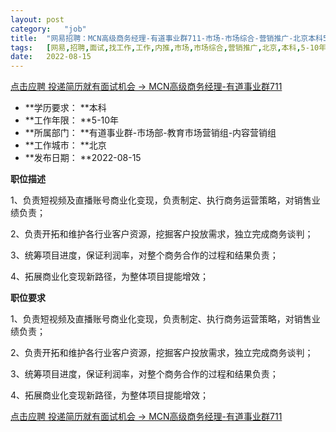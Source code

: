 ```yaml
---
layout:	post
category:	"job"
title:	"网易招聘：MCN高级商务经理-有道事业群711-市场-市场综合-营销推广-北京本科5-10年"
tags:	[网易,招聘,面试,找工作,工作,内推,市场,市场综合,营销推广,北京,本科,5-10年]
date:	2022-08-15
---
```


[点击应聘 投递简历就有面试机会 ->  MCN高级商务经理-有道事业群711](http://mobile.bole.netease.com/bole/boleDetail?id=41571&employeeId=346f03c3cda5f04c&key=all)



- **学历要求： **本科
- **工作年限： **5-10年
- **所属部门： **有道事业群-市场部-教育市场营销组-内容营销组
- **工作城市： **北京
- **发布日期： **2022-08-15



**职位描述**

1、负责短视频及直播账号商业化变现，负责制定、执行商务运营策略，对销售业绩负责；

2、负责开拓和维护各行业客户资源，挖掘客户投放需求，独立完成商务谈判；

3、统筹项目进度，保证利润率，对整个商务合作的过程和结果负责；

4、拓展商业化变现新路径，为整体项目提能增效；



**职位要求**

1、负责短视频及直播账号商业化变现，负责制定、执行商务运营策略，对销售业绩负责；

2、负责开拓和维护各行业客户资源，挖掘客户投放需求，独立完成商务谈判；

3、统筹项目进度，保证利润率，对整个商务合作的过程和结果负责；

4、拓展商业化变现新路径，为整体项目提能增效；



[点击应聘 投递简历就有面试机会 ->  MCN高级商务经理-有道事业群711](http://mobile.bole.netease.com/bole/boleDetail?id=41571&employeeId=346f03c3cda5f04c&key=all)